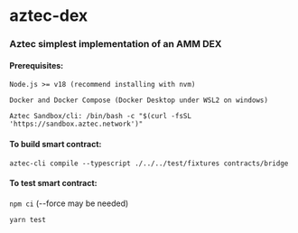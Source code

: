 # aztec-dex

### Aztec simplest implementation of an AMM DEX

#### Prerequisites:

`Node.js >= v18 (recommend installing with nvm)`

`Docker and Docker Compose (Docker Desktop under WSL2 on windows)`

`Aztec Sandbox/cli: /bin/bash -c "$(curl -fsSL 'https://sandbox.aztec.network')"`

#### To build smart contract:

`aztec-cli compile --typescript ./../../test/fixtures contracts/bridge`

#### To test smart contract:

`npm ci` (--force may be needed)

`yarn test`
